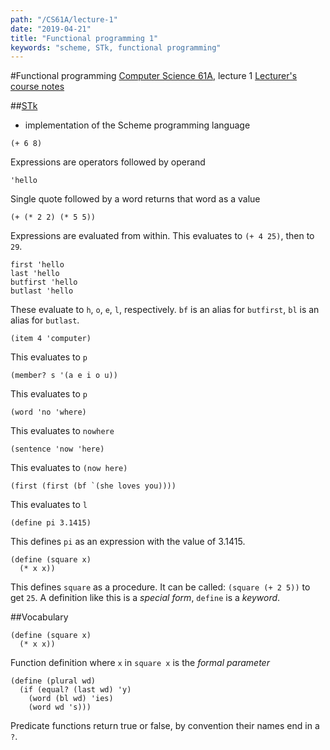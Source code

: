 ```yaml
---
path: "/CS61A/lecture-1"
date: "2019-04-21"
title: "Functional programming 1"
keywords: "scheme, STk, functional programming"
---
```


#Functional programming
[Computer Science 61A](https://archive.org/details/ucberkeley_webcast_l28HAzKy0N8), lecture 1
[Lecturer's course notes](http://www-inst.eecs.berkeley.edu/~cs61a/reader/notes.pdf)

##[STk](http://inst.eecs.berkeley.edu/~scheme/)
- implementation of the Scheme programming language


```
(+ 6 8)
```
Expressions are operators followed by operand

```
'hello
```
Single quote followed by a word returns that word as a value

```
(+ (* 2 2) (* 5 5))
```
Expressions are evaluated from within. This evaluates to `(+ 4 25)`, then to `29`.

```
first 'hello
last 'hello
butfirst 'hello
butlast 'hello
```
These evaluate to `h`, `o`, `e`, `l`, respectively. `bf` is an alias for `butfirst`, `bl` is an alias for `butlast`.

```
(item 4 'computer)
```
This evaluates to `p`

```
(member? s '(a e i o u))
```
This evaluates to `p`

```
(word 'no 'where)
```
This evaluates to `nowhere`

```
(sentence 'now 'here)
```
This evaluates to `(now here)`

```
(first (first (bf `(she loves you))))
```
This evaluates to `l`

```
(define pi 3.1415)
```
This defines `pi` as an expression with the value of 3.1415.

```
(define (square x)
  (* x x))
```
This defines `square` as a procedure. It can be called: `(square (+ 2 5))` to get `25`. A definition like this is a *special form*, `define` is a *keyword*.

##Vocabulary
```
(define (square x)
  (* x x))
```
Function definition
where `x` in `square x` is the *formal parameter*

```
(define (plural wd)
  (if (equal? (last wd) 'y)
    (word (bl wd) 'ies)
    (word wd 's)))
```
Predicate functions return true or false, by convention their names end in a `?`.